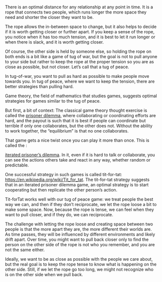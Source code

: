 
There is an optimal distance for any relationship at any point in time. It is a rope that connects two people, which runs longer the more space they need and shorter the closer they want to be.

The rope allows the in-between space to change, but it also helps to decide if it is worth getting closer or further apart.
If you keep a sense of the rope, you notice when it has too much tension, and it is best to let it run longer or when there is slack, and it is worth getting closer. 

Of course, the other side is held by someone else, so holding the rope on both ends is a bit like a game of tug of war, but the goal is not to pull anyone to your side but rather to keep the rope at the proper tension so you are as close as possible, but not closer. Let’s call that a tug of peace. 

In tug-of-war, you want to pull as hard as possible to make people move towards you. In tug of peace, where we want to keep the tension, there are better strategies than pulling hard. 

Game theory, the field of mathematics that studies games, suggests optimal strategies for games similar to the tug of peace.

But first, a bit of context: The classical game theory thought exercise is called the [prisoner dilemma](https://en.wikipedia.org/wiki/Prisoner%27s_dilemma), where collaborating or coordinating efforts are hard, and the payout is such that it is best if people can coordinate but terrible if only one collaborates, but the other does not. Without the ability to work together, the “equilibrium” is that no one collaborates. 

That game gets a nice twist once you can play it more than once. This is called the :

 [iterated prisoner’s dilemma](https://en.wikipedia.org/wiki/Prisoner%27s_dilemma#The_iterated_prisoner's_dilemma). In it, even if it is hard to talk or collaborate, you can see the actions others take and react in any way, whether random or predictable. 

One successful strategy in such games is called tit-for-tat: https://en.wikipedia.org/wiki/Tit_for_tat.  The tit-for-tat strategy suggests that in an iterated prisoner dilemma game, an optimal strategy is to start cooperating but then replicate the other person’s action.

Tit-forTat works well with our tug of peace game: we treat people the best way we can, and then if they don’t reciprocate, we let the rope loose a bit to make some space. Now, because the rope is tense, we can feel when they want to pull closer, and if they do, we can reciprocate. 

The challenge with letting the rope loose and creating space between two people is that the more apart they are, the more different their worlds are. As time passes, they will be influenced by different environments and likely drift apart. Over time, you might want to pull back closer only to find the person on the other side of the rope is not who you remember, and you are not the same either.

Ideally, we want to be as close as possible with the people we care about, but the real goal is to keep the rope tense to know what is happening on the other side. Still, if we let the rope go too long, we might not recognize who is on the other side when we pull back. 
